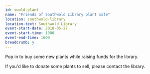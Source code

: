 ```yaml
---
id: swold-plant
name: "Friends of Southwold Library plant sale"
location: southwold-library
location-text: Southwold Library
event-start-date: 2018-05-27
event-start-time: 1000
event-end-time: 1600
breadcrumb: y
---
```


Pop in to buy some new plants while raising funds for the library.

If you'd like to donate some plants to sell, please contact the library.
